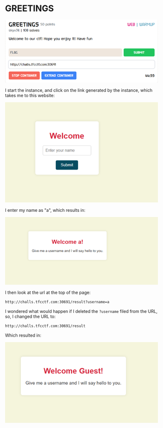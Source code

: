 # GREETINGS

![](../images/greetings-part-1.png)

I start the instance, and click on the link generated by the instance, which takes me to this website:

![](../images/greetings-part-2.png)

I enter my name as "a", which results in:

![](../images/greetings-part-3.png)

I then look at the url at the top of the page:

```txt
http://challs.tfcctf.com:30691/result?username=a
```

I wondered what would happen if I deleted the `?username` filed from the URL, so, I changed the URL to:

```txt
http://challs.tfcctf.com:30691/result
```

Which resulted in:

![](../images/greetings-part-4.png)


